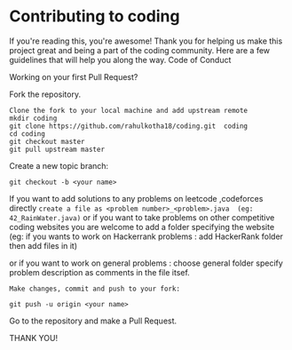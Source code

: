 # Contributing to coding

If you're reading this, you're awesome! Thank you for helping us make this project great and being a part of the coding community. Here are a few guidelines that will help you along the way.
Code of Conduct


Working on your first Pull Request? 

   Fork the repository.

    Clone the fork to your local machine and add upstream remote
    mkdir coding
    git clone https://github.com/rahulkotha18/coding.git  coding
    cd coding
    git checkout master
    git pull upstream master

   Create a new topic branch:

    git checkout -b <your name>

If you want to add solutions to any problems on leetcode ,codeforces directly 
    ```
    create a file as <problem number>_<problem>.java  (eg: 42_RainWater.java)
    ```
or if you want to take problems on other competitive coding websites you are welcome to add a folder specifying the website
(eg: if you wants to work on Hackerrank problems : add HackerRank folder then add files in it)

or if you want to work on general problems : choose general folder specify problem description as comments in the file itsef.

    Make changes, commit and push to your fork:

    git push -u origin <your name>

   Go to the repository and make a Pull Request.
    
 THANK YOU!
